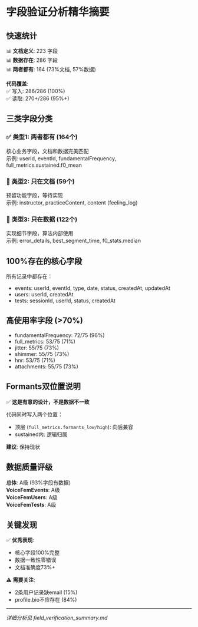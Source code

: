 # 字段验证分析精华摘要

## 快速统计

📊 **文档定义**: 223 字段  
📊 **数据存在**: 286 字段  
📊 **两者都有**: 164 (73%文档, 57%数据)

**代码覆盖**:  
✅ 写入: 286/286 (100%)  
✅ 读取: 270+/286 (95%+)

## 三类字段分类

### ✅ 类型1: 两者都有 (164个)
核心业务字段，文档和数据完美匹配  
示例: userId, eventId, fundamentalFrequency, full_metrics.sustained.f0_mean

### 📝 类型2: 只在文档 (59个)  
预留功能字段，等待实现  
示例: instructor, practiceContent, content (feeling_log)

### 🔧 类型3: 只在数据 (122个)
实现细节字段，算法内部使用  
示例: error_details, best_segment_time, f0_stats.median

## 100%存在的核心字段

所有记录中都存在：
- events: userId, eventId, type, date, status, createdAt, updatedAt
- users: userId, createdAt  
- tests: sessionId, userId, status, createdAt

## 高使用率字段 (>70%)

- fundamentalFrequency: 72/75 (96%)
- full_metrics: 53/75 (71%)
- jitter: 55/75 (73%)
- shimmer: 55/75 (73%)
- hnr: 53/75 (71%)
- attachments: 55/75 (73%)

## Formants双位置说明

✅ **这是有意的设计，不是数据不一致**

代码同时写入两个位置：
- 顶层 (`full_metrics.formants_low/high`): 向后兼容
- sustained内: 逻辑归属

**建议**: 保持现状

## 数据质量评级

**总体**: A级 (93%字段有数据)  
**VoiceFemEvents**: A级  
**VoiceFemUsers**: A级  
**VoiceFemTests**: A级  

## 关键发现

✅ **优秀表现**:
- 核心字段100%完整
- 数据一致性零错误  
- 文档准确度73%+

⚠️ **需要关注**:
- 2条用户记录缺email (15%)
- profile.bio不应存在 (84%)

---

*详细分析见 field_verification_summary.md*
